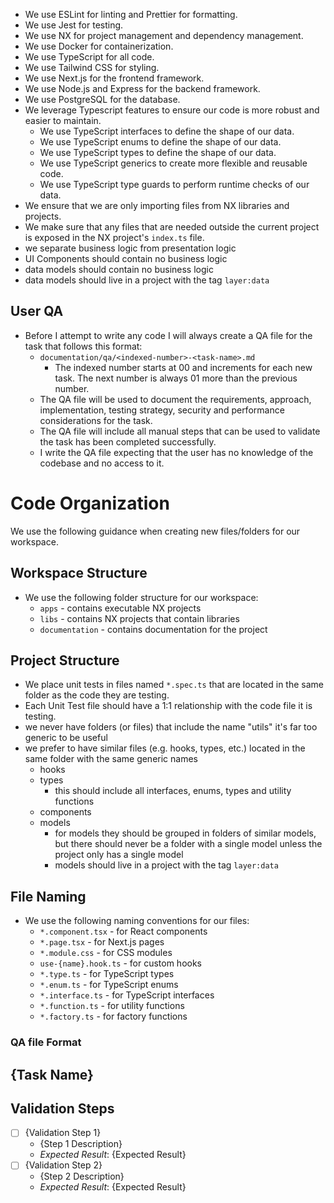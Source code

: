 * We use ESLint for linting and Prettier for formatting.
* We use Jest for testing.
* We use NX for project management and dependency management.
* We use Docker for containerization.
* We use TypeScript for all code.
* We use Tailwind CSS for styling.
* We use Next.js for the frontend framework.
* We use Node.js and Express for the backend framework.
* We use PostgreSQL for the database.
* We leverage Typescript features to ensure our code is more robust and easier to maintain.
    * We use TypeScript interfaces to define the shape of our data.
    * We use TypeScript enums to define the shape of our data.
    * We use TypeScript types to define the shape of our data.
    * We use TypeScript generics to create more flexible and reusable code.
    * We use TypeScript type guards to perform runtime checks of our data.
* We ensure that we are only importing files from NX libraries and projects.
* We make sure that any files that are needed outside the current project is exposed in the NX project's `index.ts` file.
* we separate business logic from presentation logic
* UI Components should contain no business logic
* data models should contain no business logic
* data models should live in a project with the tag `layer:data`

## User QA
 - Before I attempt to write any code I will always create a QA file for the task that follows this format:
    * `documentation/qa/<indexed-number>-<task-name>.md`
        * The indexed number starts at 00 and increments for each new task. The next number is always 01 more than the previous number.
    * The QA file will be used to document the requirements, approach, implementation, testing strategy, security and performance considerations for the task.
    * The QA file will include all manual steps that can be used to validate the task has been completed successfully.
    * I write the QA file expecting that the user has no knowledge of the codebase and no access to it.

# Code Organization
We use the following guidance when creating new files/folders for our workspace.

## Workspace Structure
* We use the following folder structure for our workspace:
    * `apps` - contains executable NX projects
    * `libs` - contains NX projects that contain libraries
    * `documentation` - contains documentation for the project

##  Project Structure
* We place unit tests in files named `*.spec.ts` that are located in the same folder as the code they are testing.
* Each Unit Test file should have a 1:1 relationship with the code file it is testing.
* we never have folders (or files) that include the name "utils" it's far too generic to be useful
* we prefer to have similar files (e.g. hooks, types, etc.) located in the same folder with the same generic names
    * hooks
    * types
        * this should include all interfaces, enums, types and utility functions
    * components
    * models
        * for models they should be grouped in folders of similar models, but there should never be a folder with a single model unless the project only has a single model
        * models should live in a project with the tag `layer:data`

## File Naming
* We use the following naming conventions for our files:
    * `*.component.tsx` - for React components
    * `*.page.tsx` - for Next.js pages
    * `*.module.css` - for CSS modules
    * `use-{name}.hook.ts` - for custom hooks
    * `*.type.ts` - for TypeScript types
    * `*.enum.ts` - for TypeScript enums
    * `*.interface.ts` - for TypeScript interfaces
    * `*.function.ts` - for utility functions
    * `*.factory.ts` - for factory functions

###  QA file Format
  {Task Name}
  ------------
  ## Validation Steps
  - [ ] {Validation Step 1}
    * {Step 1 Description}
    * *Expected Result*: {Expected Result}
  - [ ] {Validation Step 2}
    * {Step 2 Description}
    * *Expected Result*: {Expected Result}    

